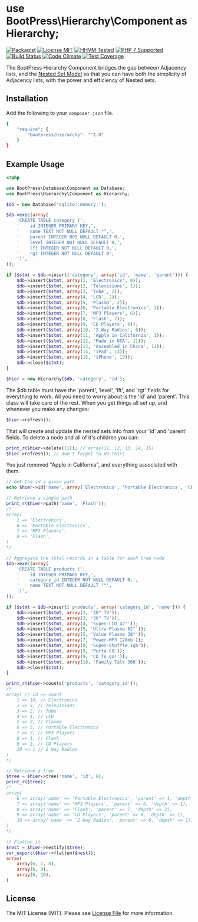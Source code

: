 # use BootPress\Hierarchy\Component as Hierarchy;

[![Packagist][badge-version]][link-packagist]
[![License MIT][badge-license]](LICENSE.md)
[![HHVM Tested][badge-hhvm]][link-travis]
[![PHP 7 Supported][badge-php]][link-travis]
[![Build Status][badge-travis]][link-travis]
[![Code Climate][badge-code-climate]][link-code-climate]
[![Test Coverage][badge-coverage]][link-coverage]

The BootPress Hierarchy Component bridges the gap between Adjacency lists, and the [Nested Set Model](http://mikehillyer.com/articles/managing-hierarchical-data-in-mysql/) so that you can have both the simplicity of Adjacency lists, with the power and efficiency of Nested sets.

## Installation

Add the following to your ``composer.json`` file.

``` bash
{
    "require": {
        "bootpress/hierarchy": "^1.0"
    }
}
```

## Example Usage

``` php
<?php

use BootPress\Database\Component as Database;
use BootPress\Hierarchy\Component as Hierarchy;

$db = new Database('sqlite::memory:');

$db->exec(array(
    'CREATE TABLE category (',
    '    id INTEGER PRIMARY KEY,',
    '    name TEXT NOT NULL DEFAULT "",',
    '    parent INTEGER NOT NULL DEFAULT 0,',
    '    level INTEGER NOT NULL DEFAULT 0,',
    '    lft INTEGER NOT NULL DEFAULT 0,',
    '    rgt INTEGER NOT NULL DEFAULT 0',
    ')',
));

if ($stmt = $db->insert('category', array('id', 'name', 'parent'))) {
    $db->insert($stmt, array(1, 'Electronics', 0));
    $db->insert($stmt, array(2, 'Televisions', 1));
    $db->insert($stmt, array(3, 'Tube', 2));
    $db->insert($stmt, array(4, 'LCD', 2));
    $db->insert($stmt, array(5, 'Plasma', 2));
    $db->insert($stmt, array(6, 'Portable Electronics', 1));
    $db->insert($stmt, array(7, 'MP3 Players', 6));
    $db->insert($stmt, array(8, 'Flash', 7));
    $db->insert($stmt, array(9, 'CD Players', 6));
    $db->insert($stmt, array(10, '2 Way Radios', 6));
    $db->insert($stmt, array(11, 'Apple in California', 1));
    $db->insert($stmt, array(12, 'Made in USA', 11));
    $db->insert($stmt, array(13, 'Assembled in China', 11));
    $db->insert($stmt, array(14, 'iPad', 13));
    $db->insert($stmt, array(15, 'iPhone', 13));
    $db->close($stmt);
}

$hier = new Hierarchy($db, 'category', 'id');
```

The $db table must have the 'parent', 'level', 'lft', and 'rgt' fields for everything to work.  All you need to worry about is the 'id' and 'parent'.  This class will take care of the rest.  When you get things all set up, and whenever you make any changes:

```php
$hier->refresh();
```

That will create and update the nested sets info from your 'id' and 'parent' fields.  To delete a node and all of it's children you can:

```php
print_r($hier->delete(11)); // array(11, 12, 13, 14, 15)
$hier->refresh(); // don't forget to do this!
```

You just removed "Apple in California", and everything associated with them.

```php
// Get the id a given path
echo $hier->id('name', array('Electronics', 'Portable Electronics', 'CD Players')); // 9

// Retrieve a single path
print_r($hier->path('name', 'Flash'));
/*
array(
    1 => 'Electronics',
    6 => 'Portable Electronics',
    7 => 'MP3 Players',
    8 => 'Flash',
)
*/

// Aggregate the total records in a table for each tree node
$db->exec(array(
    'CREATE TABLE products (',
    '    id INTEGER PRIMARY KEY,',
    '    category_id INTEGER NOT NULL DEFAULT 0,',
    '    name TEXT NOT NULL DEFAULT ""',
    ')',
));

if ($stmt = $db->insert('products', array('category_id', 'name'))) {
    $db->insert($stmt, array(3, '20" TV'));
    $db->insert($stmt, array(3, '36" TV'));
    $db->insert($stmt, array(4, 'Super-LCD 42"'));
    $db->insert($stmt, array(5, 'Ultra-Plasma 62"'));
    $db->insert($stmt, array(5, 'Value Plasma 38"'));
    $db->insert($stmt, array(7, 'Power-MP3 128mb'));
    $db->insert($stmt, array(8, 'Super-Shuffle 1gb'));
    $db->insert($stmt, array(9, 'Porta CD'));
    $db->insert($stmt, array(9, 'CD To go!'));
    $db->insert($stmt, array(10, 'Family Talk 360'));
    $db->close($stmt);
}

print_r($hier->counts('products', 'category_id'));
/*
array( // id => count
    1 => 10, // Electronics
    2 => 5, // Televisions
    3 => 2, // Tube
    4 => 1, // LCD
    5 => 2, // Plasma
    6 => 5, // Portable Electronics
    7 => 2, // MP3 Players
    8 => 1, // Flash
    9 => 2, // CD Players
    10 => 1 // 2 Way Radios
)
*/

// Retrieve a tree
$tree = $hier->tree('name', 'id', 6);
print_r($tree);
/*
array(
    6 => array('name' => 'Portable Electronics', 'parent' => 1, 'depth' => 0),
    7 => array('name' => 'MP3 Players', 'parent' => 6, 'depth' => 1),
    8 => array('name' => 'Flash', 'parent' => 7, 'depth' => 2),
    9 => array('name' => 'CD Players', 'parent' => 6, 'depth' => 1),
    10 => array('name' => '2 Way Radios', 'parent' => 6, 'depth' => 1),
)
*/

// Flatten it
$nest = $hier->nestify($tree);
var_export($hier->flatten($nest));
array(
    array(6, 7, 8),
    array(6, 9),
    array(6, 10),
)
```

## License

The MIT License (MIT). Please see [License File](LICENSE.md) for more information.

[badge-version]: https://img.shields.io/packagist/v/bootpress/hierarchy.svg?style=flat-square&label=Packagist
[badge-license]: https://img.shields.io/badge/License-MIT-blue.svg?style=flat-square
[badge-hhvm]: https://img.shields.io/badge/HHVM-Tested-8892bf.svg?style=flat-square
[badge-php]: https://img.shields.io/badge/PHP%207-Supported-8892bf.svg?style=flat-square
[badge-travis]: https://img.shields.io/travis/Kylob/Hierarchy/master.svg?style=flat-square
[badge-code-climate]: https://img.shields.io/codeclimate/github/Kylob/Hierarchy.svg?style=flat-square
[badge-coverage]: https://img.shields.io/codeclimate/coverage/github/Kylob/Hierarchy.svg?style=flat-square

[link-packagist]: https://packagist.org/packages/bootpress/hierarchy
[link-travis]: https://travis-ci.org/Kylob/Hierarchy
[link-code-climate]: https://codeclimate.com/github/Kylob/Hierarchy
[link-coverage]: https://codeclimate.com/github/Kylob/Hierarchy/coverage
